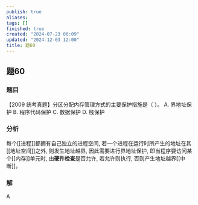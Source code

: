 ```yaml
---
publish: true
aliases: 
tags: []
finished: true
created: "2024-07-23 06:09"
updated: "2024-12-03 12:00"
title: 题60
---
```

## 题60
### 题目
【2009 统考真题】分区分配内存管理方式的主要保护措施是（ ）。
A. 界地址保护 
B. 程序代码保护 
C. 数据保护 
D. 栈保护
### 分析
每个[[进程]]都拥有自己独立的进程空间, 若一个进程在运行时所产生的地址在其[[地址空间]]之外, 则发生地址越界, 因此需要进行界地址保护, 即当程序要访问某个[[内存]]单元时, 由**硬件检查**是否允许, 若允许则执行, 否则产生地址越界[[中断]]。
### 解
A